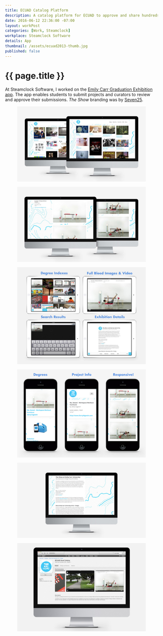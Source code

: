 ```yaml
---
title: ECUAD Catalog Platform
description: A catalog platform for ECUAD to approve and share hundreds of projects annually.
date: 2016-06-12 22:36:00 -07:00
layout: workPost
categories: [Work, Steamclock]
workplace: Steamclock Software
details: App
thumbnail: /assets/ecuad2013-thumb.jpg
published: false
---
```


<div class="Grid  Grid--withGutters u-mar-b02">
    <div class="Grid-cell  u-size1of2">
        <h1 class="u-noMargin u-mar-b01"><strong>{{ page.title }}</strong></h1>
    </div>
    <div class="Grid-cell  u-size1of2">
        <p class="u-noMargin" style="max-width: 100%;">At Steamclock Software, I worked on the <a href="http://theshowcatalogue.ecuad.ca/2013/home">Emily Carr Graduation Exhibition app</a>. The app enables students to submit projects and curators to review and approve their submissions. <em>The Show</em> branding was by <a href="http://www.seven25.com/">Seven25</a>.</p>
    </div>
</div>

<figure class="active">
    <img src="/assets/ecuad2013-desktop-2.jpg"/>
</figure>

<figure>
    <img src="/assets/ecuad2013-project.jpg"/>
</figure>

<figure>
    <img src="/assets/ecuad2013-ipad.jpg"/>
</figure>

<figure>
    <img src="/assets/ecuad2013-iphone.jpg"/>
</figure>

<figure>
    <img src="/assets/ecuad2013-about.jpg"/>
</figure>

<figure>
    <img src="/assets/ecuad2013-appstore.jpg"/>
</figure>